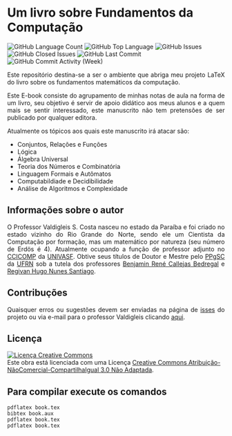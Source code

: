 # Um livro sobre Fundamentos da Computação

<p align="left">
	<img alt="GitHub Language Count" src="https://img.shields.io/github/languages/count/valdigleis/Manuscrito" />
	<img alt="GitHub Top Language" src="https://img.shields.io/github/languages/top/valdigleis/Manuscrito" />
	<img alt="GitHub Issues" src="https://img.shields.io/github/issues/valdigleis/Manuscrito" />
	<img alt="GitHub Closed Issues" src="https://img.shields.io/github/issues-closed/valdigleis/Manuscrito" />
	<img alt="GitHub Last Commit" src="https://img.shields.io/github/last-commit/valdigleis/Manuscrito" />
	<img alt="GitHub Commit Activity (Week)" src="https://img.shields.io/github/commit-activity/w/valdigleis/Manuscrito" />
</p>

<p align="justify">
Este repositório destina-se a ser o ambiente que abriga meu projeto LaTeX do livro sobre os fundamentos matemáticos da computação.
</p>

<p align="justify">
Este E-book consiste do agrupamento de minhas notas de aula na forma de um livro, seu objetivo é servir de apoio didático aos meus alunos e a quem mais se sentir interessado, este manuscrito não tem pretensões de ser publicado por qualquer editora.
</p>

Atualmente os tópicos aos quais este manuscrito irá atacar são:

- Conjuntos, Relações e Funções
- Lógica
- Álgebra Universal
- Teoria dos Números e Combinatória
- Linguagem Formais e Autômatos
- Computabildiade e Decidibilidade
- Análise de Algoritmos e Complexidade

## Informações sobre o autor

<p style="text-align: justify;">
O Professor Valdigleis S. Costa nasceu no estado da Paraíba e foi criado no estado vizinho do Rio Grande do Norte, sendo ele um Cientista da Computação por formação, mas um matemático por natureza (seu número de Erdös é 4). Atualmente ocupando a função de professor adjunto no <a href="https://portais.univasf.edu.br/ccicomp" target="_blank">CCICOMP</a> da <a href="https://portais.univasf.edu.br/" target="_blank">UNIVASF</a>. Obtive seus títulos de Doutor e Mestre pelo <a href="https://sigaa.ufrn.br/sigaa/public/programa/portal.jsf?id=73" target="_blank">PPgSC</a> da <a href="https://www.ufrn.br" target="_blank">UFRN</a> sob a tutela dos professores  <a href="https://lattes.cnpq.br/4601263005352005" target="_blank">Benjamin René Callejas Bedregal</a> e <a href="https://lattes.cnpq.br/7536988783793885" target="_blank">Regivan Hugo Nunes Santiago</a>.
</p>


## Contribuções

<p align="justify">
Quaisquer erros ou sugestões devem ser enviadas na página de <a href="https://github.com/valdigleis/Manuscrito/issues" target="_blank">isses</a> do projeto ou via e-mail para o professor Valdigleis clicando <a href="mailto:valdigleis.costa@univasf.edu.br">aqui</a>.
</p>


## Licença

<a rel="license" href="http://creativecommons.org/licenses/by-nc-sa/3.0/"><img alt="Licença Creative Commons" style="border-width:0" src="https://i.creativecommons.org/l/by-nc-sa/3.0/88x31.png" /></a><br />Este obra está licenciada com uma Licença <a rel="license" href="http://creativecommons.org/licenses/by-nc-sa/3.0/">Creative Commons Atribuição-NãoComercial-CompartilhaIgual 3.0 Não Adaptada</a>.

## Para compilar execute os comandos

```
pdflatex book.tex
bibtex book.aux
pdflatex book.tex
pdflatex book.tex
```
